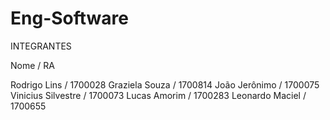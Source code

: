 # Eng-Software
INTEGRANTES

Nome / RA

Rodrigo Lins        / 1700028
Graziela Souza      / 1700814
João Jerônimo       / 1700075
Vinicius Silvestre  / 1700073
Lucas Amorim        / 1700283
Leonardo Maciel     / 1700655
